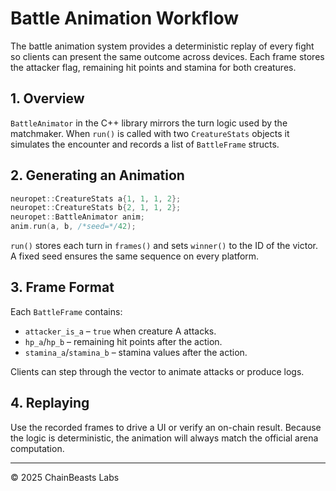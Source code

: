# Battle Animation Workflow

The battle animation system provides a deterministic replay of every fight so clients can present the same outcome across devices. Each frame stores the attacker flag, remaining hit points and stamina for both creatures.

## 1. Overview

`BattleAnimator` in the C++ library mirrors the turn logic used by the matchmaker. When `run()` is called with two `CreatureStats` objects it simulates the encounter and records a list of `BattleFrame` structs.

## 2. Generating an Animation

```cpp
neuropet::CreatureStats a{1, 1, 1, 2};
neuropet::CreatureStats b{2, 1, 1, 2};
neuropet::BattleAnimator anim;
anim.run(a, b, /*seed=*/42);
```

`run()` stores each turn in `frames()` and sets `winner()` to the ID of the victor. A fixed seed ensures the same sequence on every platform.

## 3. Frame Format

Each `BattleFrame` contains:

* `attacker_is_a` – `true` when creature A attacks.
* `hp_a`/`hp_b` – remaining hit points after the action.
* `stamina_a`/`stamina_b` – stamina values after the action.

Clients can step through the vector to animate attacks or produce logs.

## 4. Replaying

Use the recorded frames to drive a UI or verify an on-chain result. Because the logic is deterministic, the animation will always match the official arena computation.

---

© 2025 ChainBeasts Labs

